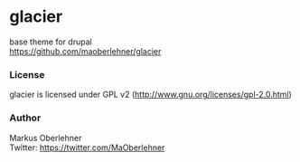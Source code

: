 # glacier
base theme for drupal  
https://github.com/maoberlehner/glacier

### License
glacier is licensed under GPL v2 (http://www.gnu.org/licenses/gpl-2.0.html)

### Author
Markus Oberlehner  
Twitter: https://twitter.com/MaOberlehner
